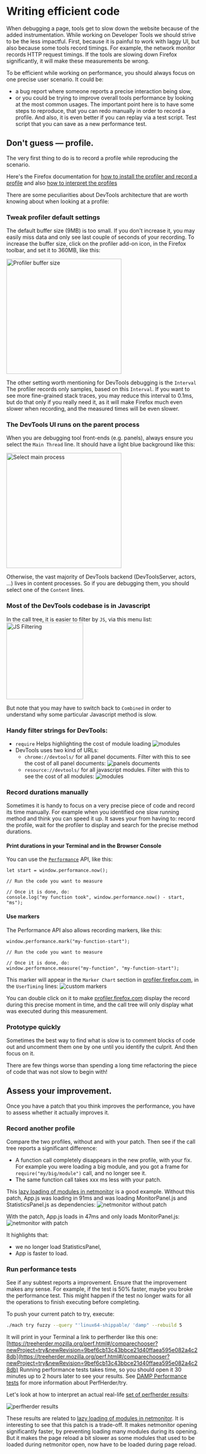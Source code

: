 # Writing efficient code

When debugging a page, tools get to slow down the website because of the added instrumentation.
While working on Developer Tools we should strive to be the less impactful.
First, because it is painful to work with laggy UI, but also because some tools record timings.
For example, the network monitor records HTTP request timings.
If the tools are slowing down Firefox significantly, it will make these measurements be wrong.

To be efficient while working on performance, you should always focus on one precise user scenario.
It could be:
* a bug report where someone reports a precise interaction being slow,
* or you could be trying to improve overall tools performance by looking at the most common usages.
The important point here is to have some steps to reproduce, that you can redo manually in order to record a profile.
And also, it is even better if you can replay via a test script. Test script that you can save as a new performance test.

## Don't guess — profile.

The very first thing to do is to record a profile while reproducing the scenario.

Here's the Firefox documentation for [how to install the profiler and record a profile](https://developer.mozilla.org/docs/Mozilla/Performance/Reporting_a_Performance_Problem) and also [how to interpret the profiles](https://developer.mozilla.org/docs/Mozilla/Performance/Profiling_with_the_Built-in_Profiler#Understanding_Profiles)

There are some peculiarities about DevTools architecture that are worth knowing about when looking at a profile:

### Tweak profiler default settings

The default buffer size (9MB) is too small. If you don't increase it, you may easily miss data and only see last couple of seconds of your recording.
To increase the buffer size, click on the profiler add-on icon, in the Firefox toolbar, and set it to 360MB, like this:

  <img src="performance/profiler-buffer-size.png" alt="Profiler buffer size" style="width: 300px" />

The other setting worth mentioning for DevTools debugging is the `Interval`
The profiler records only samples, based on this `Interval`.
If you want to see more fine-grained stack traces, you may reduce this interval to 0.1ms,
but do that only if you really need it, as it will make Firefox much even slower when recording,
and the measured times will be even slower.

### The DevTools UI runs on the parent process

When you are debugging tool front-ends (e.g. panels), always ensure you select the `Main Thread` line.
It should have a light blue background like this:

  <img src="performance/profiler-main-thread.png" alt="Select main process" style="width: 300px" />

Otherwise, the vast majority of DevTools backend (DevToolsServer, actors, ...) lives in content processes.
So if you are debugging them, you should select one of the `Content` lines.

### Most of the DevTools codebase is in Javascript

In the call tree, it is easier to filter by `JS`, via this menu list:
  <img src="performance/profiler-filter-js.png" alt="JS Filtering" style="width: 200px" />

But note that you may have to switch back to `Combined` in order to understand why some particular Javascript method is slow.

### Handy filter strings for DevTools:

  * `require`
    Helps highlighting the cost of module loading
     ![modules](performance/profiler-filter-require.png)
  * DevTools uses two kind of URLs:
    * `chrome://devtools/` for all panel documents. Filter with this to see the cost of all panel documents:
      ![panels documents](performance/profiler-chrome-url.png)
    * `resource://devtools/` for all javascript modules. Filter with this to see the cost of all modules:
      ![modules](performance/profiler-resource-url.png)

### Record durations manually

Sometimes it is handy to focus on a very precise piece of code and record its time manually.
For example when you identified one slow running method and think you can speed it up.
It saves your from having to: record the profile, wait for the profiler to display and search for the precise method durations.

#### Print durations in your Terminal and in the Browser Console

You can use the [`Performance`](https://developer.mozilla.org/docs/Web/API/Performance) API, like this:
```
let start = window.performance.now();

// Run the code you want to measure

// Once it is done, do:
console.log("my function took", window.performance.now() - start, "ms");
```

#### Use markers

The Performance API also allows recording markers, like this:
```
window.performance.mark("my-function-start");

// Run the code you want to measure

// Once it is done, do:
window.performance.measure("my-function", "my-function-start");
```

This marker will appear in the `Marker Chart` section in [profiler.firefox.com](https://profiler.firefox.com), in the `UserTiming` lines:
  ![custom markers](performance/profiler-custom-markers.png)

You can double click on it to make [profiler.firefox.com](https://profiler.firefox.com) display the record during this precise moment in time,
and the call tree will only display what was executed during this measurement.

### Prototype quickly

Sometimes the best way to find what is slow is to comment blocks of code out
and uncomment them one by one until you identify the culprit. And then focus on it.

There are few things worse than spending a long time refactoring the piece of code that was not slow to begin with!

## Assess your improvement.

Once you have a patch that you think improves the performance, you have to assess whether it actually improves it.

### Record another profile

Compare the two profiles, without and with your patch.
Then see if the call tree reports a significant difference:
* A function call completely disappears in the new profile, with your fix.
  For example you were loading a big module, and you got a frame for `require("my/big/module")` call, and no longer see it.
* The same function call takes xxx ms less with your patch.

This [lazy loading of modules in netmonitor](https://bugzilla.mozilla.org/show_bug.cgi?id=1420289) is a good example.
Without this patch, App.js was loading in 91ms and was loading MonitorPanel.js and StatisticsPanel.js as dependencies:
  ![netmonitor without patch](performance/profiler-netmonitor-open.png)

With the patch, App.js loads in 47ms and only loads MonitorPanel.js:
  ![netmonitor with patch](performance/profiler-netmon-open-fixed.png)

It highlights that:
 * we no longer load StatisticsPanel,
 * App is faster to load.

### Run performance tests

See if any subtest reports a improvement. Ensure that the improvement makes any sense.
For example, if the test is 50% faster, maybe you broke the performance test.
This might happen if the test no longer waits for all the operations to finish executing before completing.

To push your current patch to try, execute:
```bash
./mach try fuzzy --query "'linux64-shippable/ 'damp" --rebuild 5
```
It will print in your Terminal a link to perfherder like this one:
[https://treeherder.mozilla.org/perf.html#/comparechooser?newProject=try&newRevision=9bef6cb13c43bbce21d40ffaea595e082a4c28db](https://treeherder.mozilla.org/perf.html#/comparechooser?newProject=try&newRevision=9bef6cb13c43bbce21d40ffaea595e082a4c28db)
Running performance tests takes time, so you should open it 30 minutes up to 2 hours later to see your results.
See [DAMP Performance tests](../tests/performance-tests-damp.md) for more information about PerfHerder/try.

Let's look at how to interpret an actual real-life [set of perfherder results](https://treeherder.mozilla.org/perf.html#/comparesubtest?originalProject=mozilla-central&newProject=try&newRevision=9bef6cb13c43bbce21d40ffaea595e082a4c28db&originalSignature=edaec66500db21d37602c99daa61ac983f21a6ac&newSignature=edaec66500db21d37602c99daa61ac983f21a6ac&showOnlyImportant=1&framework=1&selectedTimeRange=172800):

![perfherder results](performance/perfherder-results.png)

These results are related to [lazy loading of modules in netmonitor](https://bugzilla.mozilla.org/show_bug.cgi?id=1420289).
It is interesting to see that this patch is a trade-off. It makes netmonitor opening significantly faster, by preventing loading many modules during its opening.
But it makes the page reload a bit slower as some modules that used to be loaded during netmonitor open, now have to be loaded during page reload.
